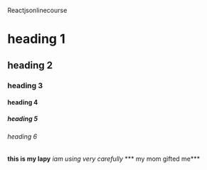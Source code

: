 Reactjsonlinecourse
# heading 1
## heading 2
### heading 3
#### heading 4
##### heading 5
###### heading 6

**this is my lapy**
*iam using very carefully*
*** my mom gifted me***
